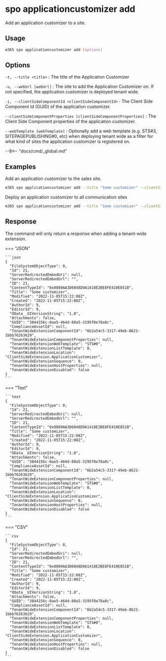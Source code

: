 # spo applicationcustomizer add

Add an application customizer to a site. 

## Usage

```sh
m365 spo applicationcustomizer add [options]
```

## Options

`-t, --title <title>`
: The title of the Application Customizer

`-u, --webUrl [webUrl]`
: The site to add the Application Customizer on. If not specified, the application customizer is deployed tenant wide.

`-i, --clientSideComponentId <clientSideComponentId>`
: The Client Side Component Id (GUID) of the application customizer.

`--clientSideComponentProperties [clientSideComponentProperties]`
: The Client Side Component properties of the application customizer.

`--webTemplate [webTemplate]`
: Optionally add a web template (e.g. STS#3, SITEPAGEPUBLISHING#0, etc) when deploying tenant wide as a filter for what kind of sites the application customizer is registered on. 

--8<-- "docs/cmd/_global.md"

## Examples

Add an application customizer to the sales site.

```sh
m365 spo applicationcustomizer add --title "Some customizer" --clientSideComponentId 6b2a54c5-3317-49eb-8621-1bbb76263629 --webUrl https://contoso.sharepoint.com/sites/sales
```

Deploy an application customizer to all communication sites

```sh
m365 spo applicationcustomizer add --title "Some customizer" --clientSideComponentId 6b2a54c5-3317-49eb-8621-1bbb76263629 --webTemplate "SITEPAGEPUBLISHING#0"
```

## Response

The command will only return a response when adding a tenant-wide extension. 

=== "JSON"

    ```json
    {
      "FileSystemObjectType": 0,
      "Id": 21,
      "ServerRedirectedEmbedUri": null,
      "ServerRedirectedEmbedUrl": "",
      "ID": 21,
      "ContentTypeId": "0x0089AA3D6048D9A1418E2BE8FE410E851B",
      "Title": "Some customizer",
      "Modified": "2022-11-05T15:22:08Z",
      "Created": "2022-11-05T15:22:08Z",
      "AuthorId": 9,
      "EditorId": 9,
      "OData__UIVersionString": "1.0",
      "Attachments": false,
      "GUID": "3844156c-0ae5-464d-80a5-3195f8e78a8c",
      "ComplianceAssetId": null,
      "TenantWideExtensionComponentId": "6b2a54c5-3317-49eb-8621-1bbb76263629",
      "TenantWideExtensionComponentProperties": null,
      "TenantWideExtensionWebTemplate": "STS#0",
      "TenantWideExtensionListTemplate": 0,
      "TenantWideExtensionLocation": "ClientSideExtension.ApplicationCustomizer",
      "TenantWideExtensionSequence": 0,
      "TenantWideExtensionHostProperties": null,
      "TenantWideExtensionDisabled": false
    }
    ```

=== "Text"

    ```text
    {
      "FileSystemObjectType": 0,
      "Id": 21,
      "ServerRedirectedEmbedUri": null,
      "ServerRedirectedEmbedUrl": "",
      "ID": 21,
      "ContentTypeId": "0x0089AA3D6048D9A1418E2BE8FE410E851B",
      "Title": "Some customizer",
      "Modified": "2022-11-05T15:22:08Z",
      "Created": "2022-11-05T15:22:08Z",
      "AuthorId": 9,
      "EditorId": 9,
      "OData__UIVersionString": "1.0",
      "Attachments": false,
      "GUID": "3844156c-0ae5-464d-80a5-3195f8e78a8c",
      "ComplianceAssetId": null,
      "TenantWideExtensionComponentId": "6b2a54c5-3317-49eb-8621-1bbb76263629",
      "TenantWideExtensionComponentProperties": null,
      "TenantWideExtensionWebTemplate": "STS#0",
      "TenantWideExtensionListTemplate": 0,
      "TenantWideExtensionLocation": "ClientSideExtension.ApplicationCustomizer",
      "TenantWideExtensionSequence": 0,
      "TenantWideExtensionHostProperties": null,
      "TenantWideExtensionDisabled": false
    }
    ```

=== "CSV"

    ```csv
    {
      "FileSystemObjectType": 0,
      "Id": 21,
      "ServerRedirectedEmbedUri": null,
      "ServerRedirectedEmbedUrl": "",
      "ID": 21,
      "ContentTypeId": "0x0089AA3D6048D9A1418E2BE8FE410E851B",
      "Title": "Some customizer",
      "Modified": "2022-11-05T15:22:08Z",
      "Created": "2022-11-05T15:22:08Z",
      "AuthorId": 9,
      "EditorId": 9,
      "OData__UIVersionString": "1.0",
      "Attachments": false,
      "GUID": "3844156c-0ae5-464d-80a5-3195f8e78a8c",
      "ComplianceAssetId": null,
      "TenantWideExtensionComponentId": "6b2a54c5-3317-49eb-8621-1bbb76263629",
      "TenantWideExtensionComponentProperties": null,
      "TenantWideExtensionWebTemplate": "STS#0",
      "TenantWideExtensionListTemplate": 0,
      "TenantWideExtensionLocation": "ClientSideExtension.ApplicationCustomizer",
      "TenantWideExtensionSequence": 0,
      "TenantWideExtensionHostProperties": null,
      "TenantWideExtensionDisabled": false
    }
    ```
